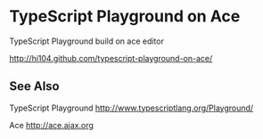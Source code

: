 TypeScript Playground on Ace
==========================
TypeScript Playground build on ace editor

http://hi104.github.com/typescript-playground-on-ace/

See Also
-----------------

TypeScript Playground
http://www.typescriptlang.org/Playground/

Ace
http://ace.ajax.org
